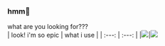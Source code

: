 ### hmm🤨
what are you looking for???  
| look! i'm so epic | what i use |
| :---: | :---: |
|![](https://keegang6705.lnw.mn/menu/terminal/what.svg)|![](https://github-readme-stats.vercel.app/api/top-langs/?username=keegang6705&layout=compact&theme=dark)
